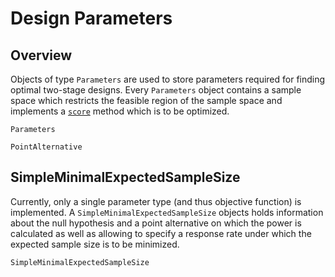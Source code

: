 # Design Parameters

## Overview

Objects of type `Parameters` are used to store parameters required for finding
optimal two-stage designs.
Every `Parameters` object contains a sample space which restricts the feasible
region of the sample space and implements a [`score`](@ref) method which is to
be optimized.

```@docs
Parameters

PointAlternative
```

## SimpleMinimalExpectedSampleSize

Currently, only a single parameter type (and thus objective function)
is implemented. A `SimpleMinimalExpectedSampleSize` objects holds information
about the null hypothesis and a point alternative on which the power is
calculated as well as allowing to specify a response rate under which the
expected sample size is to be minimized.

```@docs
SimpleMinimalExpectedSampleSize
```
